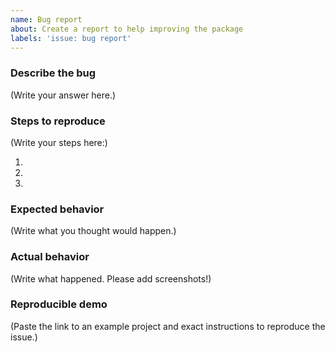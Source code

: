 ```yaml
---
name: Bug report
about: Create a report to help improving the package
labels: 'issue: bug report'
---
```


### Describe the bug

(Write your answer here.)

### Steps to reproduce

(Write your steps here:)

1.
2.
3.

### Expected behavior

(Write what you thought would happen.)

### Actual behavior

(Write what happened. Please add screenshots!)

### Reproducible demo

<!--
  If you can, please share a project that reproduces the issue.
  This is the single most effective way to get an issue fixed soon.
-->

(Paste the link to an example project and exact instructions to reproduce the issue.)

